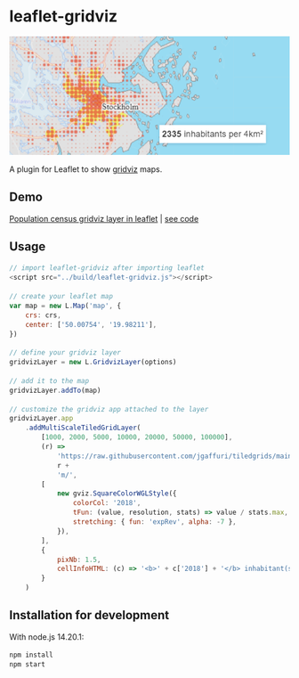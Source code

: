 # leaflet-gridviz

<div>
    <a href="https://eurostat.github.io/leaflet-gridviz/examples/demo.html" target="_blank">
        <img src='./preview.png'>
    </a>
</div>

A plugin for Leaflet to show [gridviz](https://github.com/eurostat/gridviz) maps.

## Demo

[Population census gridviz layer in leaflet](https://eurostat.github.io/leaflet-gridviz/examples/demo.html) | [see code](./examples/demo.html)

## Usage

```JavaScript
// import leaflet-gridviz after importing leaflet
<script src="../build/leaflet-gridviz.js"></script>

// create your leaflet map
var map = new L.Map('map', {
    crs: crs,
    center: ['50.00754', '19.98211'],
})

// define your gridviz layer
gridvizLayer = new L.GridvizLayer(options)

// add it to the map
gridvizLayer.addTo(map)

// customize the gridviz app attached to the layer
gridvizLayer.app
    .addMultiScaleTiledGridLayer(
        [1000, 2000, 5000, 10000, 20000, 50000, 100000],
        (r) =>
            'https://raw.githubusercontent.com/jgaffuri/tiledgrids/main/data/europe/population/' +
            r +
            'm/',
        [
            new gviz.SquareColorWGLStyle({
                colorCol: '2018',
                tFun: (value, resolution, stats) => value / stats.max,
                stretching: { fun: 'expRev', alpha: -7 },
            }),
        ],
        {
            pixNb: 1.5,
            cellInfoHTML: (c) => '<b>' + c['2018'] + '</b> inhabitant(s)',
        }
    )

```

## Installation for development

With node.js 14.20.1:

`npm install`  
`npm start`
